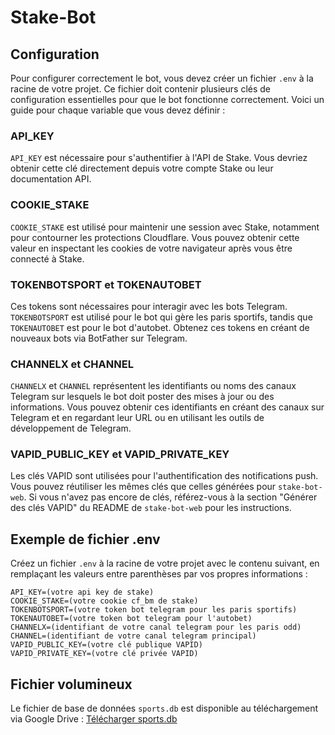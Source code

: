 # Stake-Bot

## Configuration

Pour configurer correctement le bot, vous devez créer un fichier `.env` à la racine de votre projet. Ce fichier doit contenir plusieurs clés de configuration essentielles pour que le bot fonctionne correctement. Voici un guide pour chaque variable que vous devez définir :

### API_KEY

`API_KEY` est nécessaire pour s'authentifier à l'API de Stake. Vous devriez obtenir cette clé directement depuis votre compte Stake ou leur documentation API.

### COOKIE_STAKE

`COOKIE_STAKE` est utilisé pour maintenir une session avec Stake, notamment pour contourner les protections Cloudflare. Vous pouvez obtenir cette valeur en inspectant les cookies de votre navigateur après vous être connecté à Stake.

### TOKENBOTSPORT et TOKENAUTOBET

Ces tokens sont nécessaires pour interagir avec les bots Telegram. `TOKENBOTSPORT` est utilisé pour le bot qui gère les paris sportifs, tandis que `TOKENAUTOBET` est pour le bot d'autobet. Obtenez ces tokens en créant de nouveaux bots via BotFather sur Telegram.

### CHANNELX et CHANNEL

`CHANNELX` et `CHANNEL` représentent les identifiants ou noms des canaux Telegram sur lesquels le bot doit poster des mises à jour ou des informations. Vous pouvez obtenir ces identifiants en créant des canaux sur Telegram et en regardant leur URL ou en utilisant les outils de développement de Telegram.

### VAPID_PUBLIC_KEY et VAPID_PRIVATE_KEY

Les clés VAPID sont utilisées pour l'authentification des notifications push. Vous pouvez réutiliser les mêmes clés que celles générées pour `stake-bot-web`. Si vous n'avez pas encore de clés, référez-vous à la section "Générer des clés VAPID" du README de `stake-bot-web` pour les instructions.

## Exemple de fichier .env

Créez un fichier `.env` à la racine de votre projet avec le contenu suivant, en remplaçant les valeurs entre parenthèses par vos propres informations :

```
API_KEY=(votre api key de stake)
COOKIE_STAKE=(votre cookie cf_bm de stake)
TOKENBOTSPORT=(votre token bot telegram pour les paris sportifs)
TOKENAUTOBET=(votre token bot telegram pour l'autobet)
CHANNELX=(identifiant de votre canal telegram pour les paris odd)
CHANNEL=(identifiant de votre canal telegram principal)
VAPID_PUBLIC_KEY=(votre clé publique VAPID)
VAPID_PRIVATE_KEY=(votre clé privée VAPID)
```

## Fichier volumineux

Le fichier de base de données `sports.db` est disponible au téléchargement via Google Drive : [Télécharger sports.db](https://drive.google.com/uc?export=download&id=1ht5oLoH_fVCDftmtaIULk1Qfq4VhxVKz)
